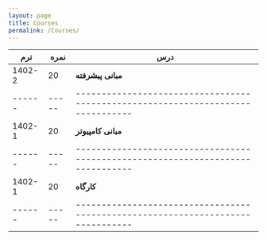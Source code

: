 ```yaml
---
layout: page
title: Courses
permalink: /Courses/
---
```

|ترم |  نمره| **درس**                                                                       |
|------|---- |-------------------------------------------------------------------------------|
|1402-2| 20  | **مبانی پیشرفته**                                                            |
|------|-----|-------------------------------------------------------------------------------|
|1402-1| 20  | **مبانی کامپیوتر**                                                           |
|------|-----|-------------------------------------------------------------------------------|
|1402-1| 20  | **کارگاه**                                                                    |
|------|-----|-------------------------------------------------------------------------------|
